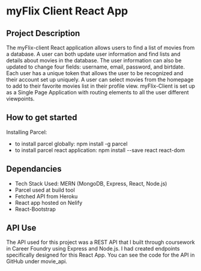 # myFlix Client React App

## Project Description
  The myFlix-client React application allows users to find a list of movies from a database. A user can both update user information and find lists and details about movies in the database. The user information can also be updated to change four fields: username, email, password, and birtdate. Each user has a unique token that allows the user to be recognized and their account set up uniquely. A user can select movies from the homepage to add to their favorite movies list in their profile view. myFlix-Client is set up as a Single Page Application with routing elements to all the user different viewpoints. 

## How to get started
  Installing Parcel:
   - to install parcel globally: npm install -g parcel
   - to install parcel react application: npm install --save react react-dom


## Dependancies
  - Tech Stack Used: MERN (MongoDB, Express, React, Node.js)
  - Parcel used at build tool
  - Fetched API from Heroku
  - React app hosted on Nelify
  - React-Bootstrap

## API Use
  The API used for this project was a REST API that I built through coursework in Career Foundry using Express and Node.js. I had created endpoints specifically designed for this React App. You can see the code for the API in GitHub under movie_api. 

